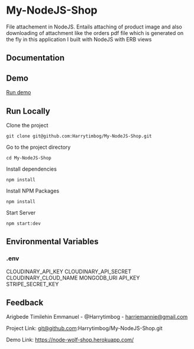 # My-NodeJS-Shop
File attachement in NodeJS. Entails attaching of product image and also downloading of attachment like the orders pdf file which is generated on the fly in this application I built with NodeJS with ERB views

## Documentation    

## Demo    

[Run demo](https://node-wolf-shop.herokuapp.com/)

## Run Locally   

Clone the project

``` console
git clone git@github.com:Harrytimbog/My-NodeJS-Shop.git
```

Go to the project directory

``` console
cd My-NodeJS-Shop
```

Install dependencies

``` console
npm install
```

Install NPM Packages

``` console
npm install
```

Start Server

``` console
npm start:dev
```

## Environmental Variables

### .env

CLOUDINARY_API_KEY
CLOUDINARY_API_SECRET
CLOUDINARY_CLOUD_NAME
MONGODB_URI
API_KEY
STRIPE_SECRET_KEY



## Feedback   

Arigbede Timilehin Emmanuel - @Harrytimbog - harriemannie@gmail.com

Project Link: git@github.com:Harrytimbog/My-NodeJS-Shop.git

Demo Link: https://node-wolf-shop.herokuapp.com/
